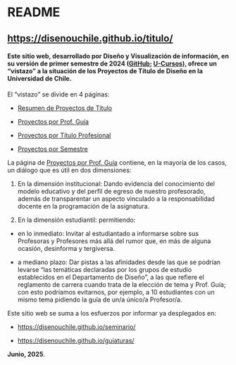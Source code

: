 # README

## https://disenouchile.github.io/titulo/

#### Este sitio web, desarrollado por Diseño y Visualización de información, en su versión de primer semestre de 2024 ([GitHub](https://github.com/profesorfaco/troncal); [U-Cursos](https://www.u-cursos.cl/fau/2025/1/AUD5V027/1/integrantes/)), ofrece un “vistazo” a la situación de los Proyectos de Título de Diseño en la Universidad de Chile.

El “vistazo” se divide en 4 páginas:

- [Resumen de Proyectos de Título](https://disenouchile.github.io/titulo/)

- [Proyectos por Prof. Guía](https://disenouchile.github.io/titulo/profes.html)

- [Proyectos por Título Profesional](https://disenouchile.github.io/titulo/titulos.html)

- [Proyectos por Semestre](https://disenouchile.github.io/titulo/semestres.html)

La página de [Proyectos por Prof. Guía](https://disenouchile.github.io/titulo/profes.html) contiene, en la mayoría de los casos, un diálogo que es útil en dos dimensiones: 

1. En la dimensión institucional: Dando evidencia del conocimiento del modelo educativo y del perfil de egreso de nuestro profesorado, además de transparentar un aspecto vinculado a la responsabilidad docente en la programación de la asignatura. 

2. En la dimensión estudiantil: permitiendo:

- en lo inmediato: Invitar al estudiantado a informarse sobre sus Profesoras y Profesores más allá del rumor que, en más de alguna ocasión, desinforma y tergiversa. 

- a mediano plazo: Dar pistas a las afinidades desde las que se podrían  levarse “las temáticas declaradas por los grupos de estudio establecidos en el Departamento de Diseño”, a las que refiere el reglamento de carrera cuando trata de la elección de tema y Prof. Guía; con esto podríamos evitarnos, por ejemplo, a 10 estudiantes con un mismo tema pidiendo la guía de un/a único/a Profesor/a.

Este sitio web se suma a los esfuerzos por informar ya desplegados en: 

- https://disenouchile.github.io/seminario/

- https://disenouchile.github.io/guiaturas/

**Junio, 2025**.
